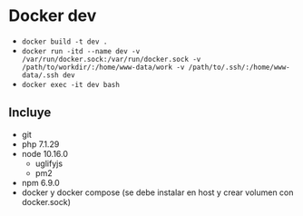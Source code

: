 # Docker dev

* `docker build -t dev .`
* `docker run -itd --name dev -v /var/run/docker.sock:/var/run/docker.sock -v /path/to/workdir/:/home/www-data/work -v /path/to/.ssh/:/home/www-data/.ssh dev`
* `docker exec -it dev bash`

## Incluye

* git
* php 7.1.29
* node 10.16.0 
    * uglifyjs
    * pm2
* npm 6.9.0
* docker y docker compose (se debe instalar en host y crear volumen con docker.sock)